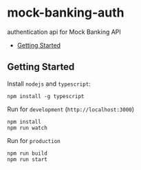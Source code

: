 # mock-banking-auth

authentication api for Mock Banking API

- [Getting Started](#getting-started)

## Getting Started

Install `nodejs` and `typescript`:

```
npm install -g typescript
```

Run for `development` (`http://localhost:3000`)

```
npm install
npm run watch
```

Run for `production`

```
npm run build
npm run start
```
